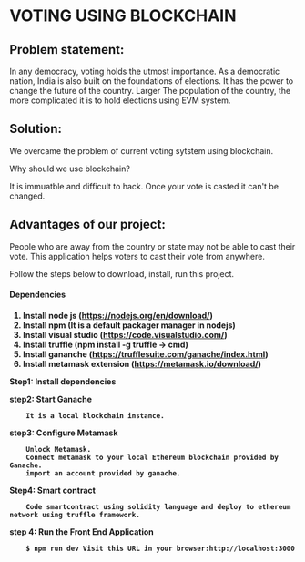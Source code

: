 <h1> VOTING USING BLOCKCHAIN </h1>

## Problem statement:

In any democracy, voting holds the utmost importance. As a democratic nation, India is also built on the foundations of elections. It has the power to change the future of the country. Larger The population of the country, the more complicated it is to hold elections using EVM system. 


## Solution:

We overcame the problem of current voting sytstem using blockchain.

Why should we use blockchain?

It is immuatble and difficult to hack. Once your vote is casted it can't be changed.


## Advantages of our project:

People who are away from the country or state may not be able to cast their vote. This application helps voters to cast their vote from anywhere.


Follow the steps below to download, install, run this project.

<h4> Dependencies <h4>

1) Install node js (https://nodejs.org/en/download/)
2) Install npm (It is a default packager manager in nodejs)
3) Install visual studio (https://code.visualstudio.com/)
4) Install truffle (npm install -g truffle -> cmd)
5) Install gananche (https://trufflesuite.com/ganache/index.html)
6) Install metamask extension (https://metamask.io/download/)



Step1: Install dependencies

step2: Start Ganache

        It is a local blockchain instance.

step3: Configure Metamask

        Unlock Metamask.
        Connect metamask to your local Ethereum blockchain provided by Ganache.
        import an account provided by ganache.

Step4: Smart contract

        Code smartcontract using solidity language and deploy to ethereum network using truffle framework.


step 4: Run the Front End Application

        $ npm run dev Visit this URL in your browser:http://localhost:3000
